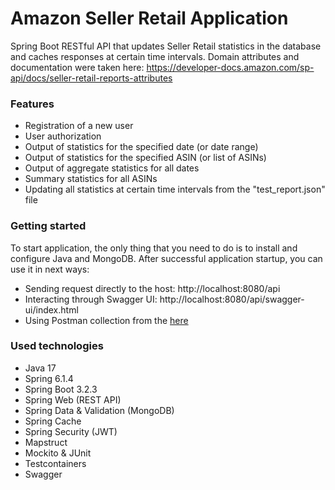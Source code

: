 # Amazon Seller Retail Application
Spring Boot RESTful API that updates Seller Retail statistics in the database and caches responses at certain time intervals.
Domain attributes and documentation were taken here: https://developer-docs.amazon.com/sp-api/docs/seller-retail-reports-attributes

### Features
- Registration of a new user
- User authorization
- Output of statistics for the specified date (or date range)
- Output of statistics for the specified ASIN (or list of ASINs)
- Output of aggregate statistics for all dates
- Summary statistics for all ASINs
- Updating all statistics at certain time intervals from the "test_report.json" file

### Getting started
To start application, the only thing that you need to do is to install and configure Java and MongoDB.
After successful application startup, you can use it in next ways:
- Sending request directly to the host: http://localhost:8080/api
- Interacting through Swagger UI: http://localhost:8080/api/swagger-ui/index.html
- Using Postman collection from the [here](AmazonSellerRetail.postman_collection.json)

### Used technologies
- Java 17
- Spring 6.1.4
- Spring Boot 3.2.3
- Spring Web (REST API)
- Spring Data & Validation (MongoDB)
- Spring Cache
- Spring Security (JWT)
- Mapstruct
- Mockito & JUnit
- Testcontainers
- Swagger
